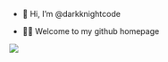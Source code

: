- 👋 Hi, I’m @darkknightcode
<!-- - 👀 I’m interested in ...
- 🌱 I’m currently learning ...
- 💞️ I’m looking to collaborate on ...
- 📫 How to reach me ... -->
- 👏🏻 Welcome to my github homepage

![](https://github-readme-stats.vercel.app/api?username=darkknightcode)

<!---
darkknightcode/darkknightcode is a ✨ special ✨ repository because its `README.md` (this file) appears on your GitHub profile.
You can click the Preview link to take a look at your changes.
--->
